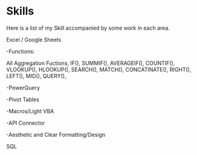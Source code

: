 # Skills

Here is a list of my Skill accompanied by some work in each area.

Excel / Google Sheets

-Functions:

  All Aggregation Fuctions,
  IF(), SUMMIF(), AVERAGEIF(), COUNTIF(),
  VLOOKUP(), HLOOKUP(), SEARCH(), MATCH(),
  CONCATINATE(), 
  RIGHT(), LEFT(), MID(),
  QUERY(), 
 
-PowerQuery

-Pivot Tables

-Macros/Light VBA

-API Connector

-Aesthetic and Clear Formatting/Design


SQL
